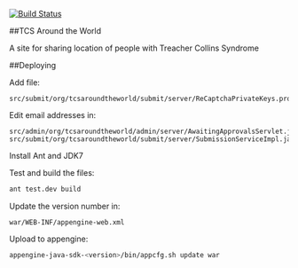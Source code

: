 [![Build Status](https://travis-ci.org/drweaver/tcsaroundtheworld.png?branch=master)](https://travis-ci.org/drweaver/tcsaroundtheworld)

##TCS Around the World

A site for sharing location of people with Treacher Collins Syndrome

##Deploying

Add file:
```
src/submit/org/tcsaroundtheworld/submit/server/ReCaptchaPrivateKeys.properties
```

Edit email addresses in:
```
src/admin/org/tcsaroundtheworld/admin/server/AwaitingApprovalsServlet.java
src/submit/org/tcsaroundtheworld/submit/server/SubmissionServiceImpl.java
```

Install Ant and JDK7

Test and build the files:
```bash
ant test.dev build
```

Update the version number in:
```
war/WEB-INF/appengine-web.xml
```

Upload to appengine:
```bash
appengine-java-sdk-<version>/bin/appcfg.sh update war
```

